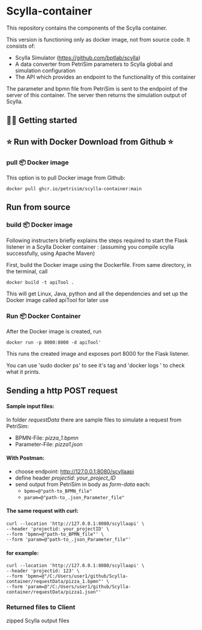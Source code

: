 # Scylla-container
This repository contains the components of the Scylla container.

This version is functioning only as docker image, not from source code.
It consists of:
- Scylla Simulator (https://github.com/bptlab/scylla)
- A data converter from PetriSim parameters to Scylla global and simulation configuration
- The API which provides an endpoint to the functionality of this container

The parameter and bpmn file from PetriSim is sent to the endpoint of the server of this container.
The server then returns the simulation output of Scylla.


## :technologist: Getting started

## :star: Run with Docker Download from Github :star:

### pull 📦️ Docker image

This option is to pull Docker image from Github:

```console
docker pull ghcr.io/petrisim/scylla-container:main
```

## Run from source

### build 📦️ Docker image

Following instructers briefly explains the steps required to start the Flask listener in a Scylla Docker container :
(assuming you compile scylla successfully, using Apache Maven)

First, build the Docker image using the Dockerfile. From same directory, in the terminal, call 

```console
docker build -t apiTool .
```

This will get Linux, Java, python and all the dependencies and set up the Docker image called apiTool for later use


### Run 📦️ Docker Container

After the Docker image is created, run

```console
docker run -p 8000:8000 -d apiTool'
```
This runs the created image and exposes port 8000 for the Flask listener.

You can use 'sudo docker ps' to see it's tag and 'docker logs <container-tag>' to check what it prints. 


## Sending a http POST request

#### Sample input files:
In folder _requestData_ there are sample files to simulate a request from PetriSim: 
  - BPMN-File: _pizza_1.bpmn_
  - Parameter-File: _pizza1.json_


#### With Postman:
  - choose endpoint: http://127.0.0.1:8080/scyllaapi
  - define header _projectid: your_project_ID_
  - send output from PetriSim in body as _form-data_ each:
    - `bpmn=@"path-to_BPMN_file"`
    - `param=@"path-to_.json_Parameter_file"`

#### The same request with curl:

```console
curl --location 'http://127.0.0.1:8080/scyllaapi' \
--header 'projectid: your_projectID' \
--form 'bpmn=@"path-to_BPMN_file"' \
--form 'param=@"path-to_.json_Parameter_file"'  
```
  
#### for example:

```console
curl --location 'http://127.0.0.1:8080/scyllaapi' \
--header 'projectid: 123' \
--form 'bpmn=@"/C:/Users/user1/github/Scylla-container/requestData/pizza_1.bpmn"' \
--form 'param=@"/C:/Users/user1/github/Scylla-container/requestData/pizza1.json"'
```

### Returned files to Client
zipped Scylla output files

### 

